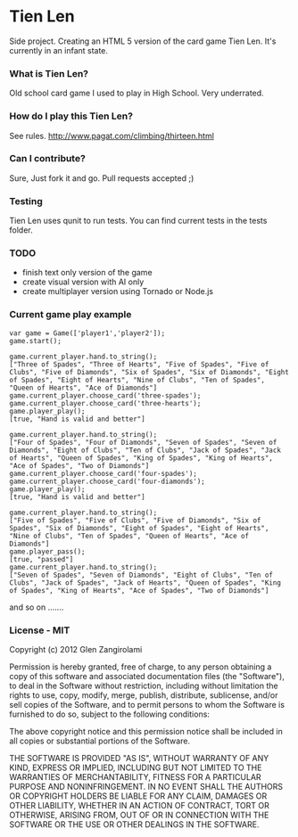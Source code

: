 # Tien Len

Side project. Creating an HTML 5 version of the card game Tien Len.
It's currently in an infant state.

### What is Tien Len?

Old school card game I used to play in High School. Very underrated.

### How do I play this Tien Len?

See rules. http://www.pagat.com/climbing/thirteen.html

### Can I contribute?

Sure, Just fork it and go. Pull requests accepted ;)

### Testing

Tien Len uses qunit to run tests. You can find current tests in the
tests folder.

### TODO

- finish text only version of the game
- create visual version with AI only
- create multiplayer version using Tornado or Node.js

### Current game play example

    var game = Game(['player1','player2']);
    game.start();

    game.current_player.hand.to_string();
    ["Three of Spades", "Three of Hearts", "Five of Spades", "Five of Clubs", "Five of Diamonds", "Six of Spades", "Six of Diamonds", "Eight of Spades", "Eight of Hearts", "Nine of Clubs", "Ten of Spades", "Queen of Hearts", "Ace of Diamonds"]
    game.current_player.choose_card('three-spades');
    game.current_player.choose_card('three-hearts');
    game.player_play();
    [true, "Hand is valid and better"]

    game.current_player.hand.to_string();
    ["Four of Spades", "Four of Diamonds", "Seven of Spades", "Seven of Diamonds", "Eight of Clubs", "Ten of Clubs", "Jack of Spades", "Jack of Hearts", "Queen of Spades", "King of Spades", "King of Hearts", "Ace of Spades", "Two of Diamonds"]
    game.current_player.choose_card('four-spades');
    game.current_player.choose_card('four-diamonds');
    game.player_play();
    [true, "Hand is valid and better"]

    game.current_player.hand.to_string();
    ["Five of Spades", "Five of Clubs", "Five of Diamonds", "Six of Spades", "Six of Diamonds", "Eight of Spades", "Eight of Hearts", "Nine of Clubs", "Ten of Spades", "Queen of Hearts", "Ace of Diamonds"]
    game.player_pass();
    [true, "passed"]
    game.current_player.hand.to_string();
    ["Seven of Spades", "Seven of Diamonds", "Eight of Clubs", "Ten of Clubs", "Jack of Spades", "Jack of Hearts", "Queen of Spades", "King of Spades", "King of Hearts", "Ace of Spades", "Two of Diamonds"]

and so on .......

### License - MIT

Copyright (c) 2012 Glen Zangirolami

Permission is hereby granted, free of charge, to any person obtaining a copy of this software and associated documentation files (the "Software"), to deal in the Software without restriction, including without limitation the rights to use, copy, modify, merge, publish, distribute, sublicense, and/or sell copies of the Software, and to permit persons to whom the Software is furnished to do so, subject to the following conditions:

The above copyright notice and this permission notice shall be included in all copies or substantial portions of the Software.

THE SOFTWARE IS PROVIDED "AS IS", WITHOUT WARRANTY OF ANY KIND, EXPRESS OR IMPLIED, INCLUDING BUT NOT LIMITED TO THE WARRANTIES OF MERCHANTABILITY, FITNESS FOR A PARTICULAR PURPOSE AND NONINFRINGEMENT. IN NO EVENT SHALL THE AUTHORS OR COPYRIGHT HOLDERS BE LIABLE FOR ANY CLAIM, DAMAGES OR OTHER LIABILITY, WHETHER IN AN ACTION OF CONTRACT, TORT OR OTHERWISE, ARISING FROM, OUT OF OR IN CONNECTION WITH THE SOFTWARE OR THE USE OR OTHER DEALINGS IN THE SOFTWARE.

